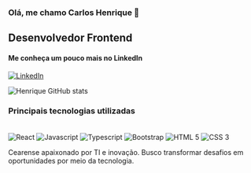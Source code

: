 
### Olá, me chamo Carlos Henrique 👋

## Desenvolvedor Frontend 

#### Me conheça um pouco mais no LinkedIn </br>
[![LinkedIn](https://img.shields.io/badge/LinkedIn-0077B5?style=for-the-badge&logo=linkedin&logoColor=white
)](https://www.linkedin.com/in/carlos-henrique-eufr%C3%A1sio-856679290/)

![Henrique GitHub stats](https://github-readme-stats.vercel.app/api?username=devcarloscc&show_icons=true&theme=dracula)

### Principais tecnologias utilizadas


<div style="display: inline-block"><br/>
    <img align="center" src="https://img.shields.io/badge/React-20232A?style=for-the-badge&logo=react&logoColor=61DAFB" alt="React">
    <img align="center" src="https://img.shields.io/badge/JavaScript-F7DF1E?style=for-the-badge&logo=javascript&logoColor=black" alt="Javascript">
    <img align="center" src="https://img.shields.io/badge/TypeScript-007ACC?style=for-the-badge&logo=typescript&logoColor=white" alt="Typescript">
    <img align="center" src="https://img.shields.io/badge/Bootstrap-563D7C?style=for-the-badge&logo=bootstrap&logoColor=white" alt="Bootstrap">
    <img align="center" src="https://img.shields.io/badge/HTML-239120?style=for-the-badge&logo=html5&logoColor=white" alt="HTML 5">
    <img align="center" src="https://img.shields.io/badge/CSS3-1572B6?style=for-the-badge&logo=css3&logoColor=white" alt="CSS 3">
</div></br>

Cearense apaixonado por TI e inovação. Busco transformar desafios em oportunidades por meio da tecnologia.
